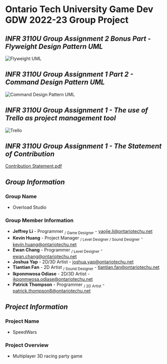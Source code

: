 # **Ontario Tech University Game Dev GDW 2022-23 Group Project**


## ***INFR 3110U Group Assignment 2 Bonus Part - Flyweight Design Pattern UML***
![Flyweight UML](https://user-images.githubusercontent.com/71342545/201565287-724621b8-3844-4e70-8071-0484b5491df0.png)


## ***INFR 3110U Group Assignment 1 Part 2 - Command Design Pattern UML***
![Command Design Pattern UML](https://user-images.githubusercontent.com/71342545/197076219-3cf8abcc-60a1-4ba1-bdfa-badaa04b3d68.png)

## ***INFR 3110U Group Assignment 1 - The use of Trello as project management tool***
![Trello](https://user-images.githubusercontent.com/71342545/197095531-a690b69b-c4a6-470b-8e91-f6378dd8fe73.png)

## ***INFR 3110U Group Assignment 1 - The Statement of Contribution***
[Contribution Statement.pdf](https://github.com/jeffrey9911/GDW22_23-Project-Overload-Studio/files/9835152/Contribution.Statement.pdf)


## ***Group Information***
### **Group Name**
- Overload Studio
### **Group Member Information**
- **Jeffrey Li** - Programmer <sub>/ Game Designer</sub> - yaojie.li@ontariotechu.net
- **Kevin Huang** - Project Manager <sub>/ Level Designer / Sound Designer</sub> - kevin.huang@ontariotechu.net
- **Ewan Chang** - Programmer <sub>/ Level Designer</sub> - ewan.chang@ontariotechu.net
- **Joshua Yap** - 2D/3D Artist - joshua.yap@ontariotechu.net
- **Tiantian Fan** - 2D Artist <sub>/ Sound Designer</sub> - tiantian.fan@ontariotechu.net
- **Ikponmwosa Odiase** - 2D/3D Artist - ikponmwosa.odiase@ontariotechu.net
- **Patrick Thompson** - Programmer <sub>/ 2D Artist</sub> - patrick.thompson8@ontariotechu.net

## ***Project Information***
### **Project Name**
- SpeedWars
### **Project Overview**
- Multiplayer 3D racing party game
